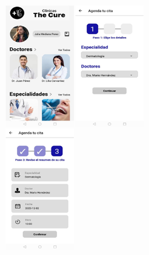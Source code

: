 
<img src="imagen1.jpeg" alt="HomeScreen" width="180" height="320">

<img src="imagen2.jpeg" alt="Reserva de Cita - Paso 1" width="180" height="320">

<img src="imagen3.jpeg" alt="Reserva de Cita - Paso 3" width="180" height="320">
